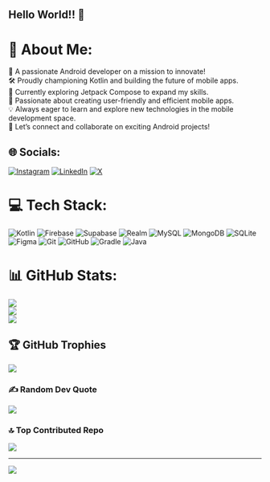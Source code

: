 ## Hello World!! 👋

# 💫 About Me:
🚀 A passionate Android developer on a mission to innovate!<br>🛠️ Proudly championing Kotlin and building the future of mobile apps.<br>📱 Currently exploring Jetpack Compose to expand my skills.<br>🌟 Passionate about creating user-friendly and efficient mobile apps.<br>💡 Always eager to learn and explore new technologies in the mobile development space.<br>🤝 Let’s connect and collaborate on exciting Android projects!


## 🌐 Socials:
[![Instagram](https://img.shields.io/badge/Instagram-%23E4405F.svg?logo=Instagram&logoColor=white)](https://instagram.com/dhruv1o) [![LinkedIn](https://img.shields.io/badge/LinkedIn-%230077B5.svg?logo=linkedin&logoColor=white)](https://linkedin.com/in/dhruv-modi-10a04d103) [![X](https://img.shields.io/badge/X-black.svg?logo=X&logoColor=white)](https://x.com/@Dmodi1004) 

# 💻 Tech Stack:
![Kotlin](https://img.shields.io/badge/kotlin-%237F52FF.svg?style=plastic&logo=kotlin&logoColor=white) ![Firebase](https://img.shields.io/badge/firebase-%23039BE5.svg?style=plastic&logo=firebase) ![Supabase](https://img.shields.io/badge/Supabase-3ECF8E?style=plastic&logo=supabase&logoColor=white) ![Realm](https://img.shields.io/badge/Realm-39477F?style=plastic&logo=realm&logoColor=white) ![MySQL](https://img.shields.io/badge/mysql-4479A1.svg?style=plastic&logo=mysql&logoColor=white) ![MongoDB](https://img.shields.io/badge/MongoDB-%234ea94b.svg?style=plastic&logo=mongodb&logoColor=white) ![SQLite](https://img.shields.io/badge/sqlite-%2307405e.svg?style=plastic&logo=sqlite&logoColor=white) ![Figma](https://img.shields.io/badge/figma-%23F24E1E.svg?style=plastic&logo=figma&logoColor=white) ![Git](https://img.shields.io/badge/git-%23F05033.svg?style=plastic&logo=git&logoColor=white) ![GitHub](https://img.shields.io/badge/github-%23121011.svg?style=plastic&logo=github&logoColor=white) ![Gradle](https://img.shields.io/badge/Gradle-02303A.svg?style=plastic&logo=Gradle&logoColor=white) ![Java](https://img.shields.io/badge/java-%23ED8B00.svg?style=plastic&logo=openjdk&logoColor=white)
# 📊 GitHub Stats:
![](https://github-readme-stats.vercel.app/api?username=Dmodi1004&theme=dracula&hide_border=false&include_all_commits=false&count_private=false)<br/>
![](https://github-readme-streak-stats.herokuapp.com/?user=Dmodi1004&theme=dracula&hide_border=false)<br/>
![](https://github-readme-stats.vercel.app/api/top-langs/?username=Dmodi1004&theme=dracula&hide_border=false&include_all_commits=false&count_private=false&layout=compact)

## 🏆 GitHub Trophies
![](https://github-profile-trophy.vercel.app/?username=Dmodi1004&theme=radical&no-frame=false&no-bg=true&margin-w=4)

### ✍️ Random Dev Quote
![](https://quotes-github-readme.vercel.app/api?type=horizontal&theme=radical)

### 🔝 Top Contributed Repo
![](https://github-contributor-stats.vercel.app/api?username=Dmodi1004&limit=5&theme=dracula&combine_all_yearly_contributions=true)

---
[![](https://visitcount.itsvg.in/api?id=Dmodi1004&icon=0&color=0)](https://visitcount.itsvg.in)

<!-- Proudly created with GPRM ( https://gprm.itsvg.in ) -->
